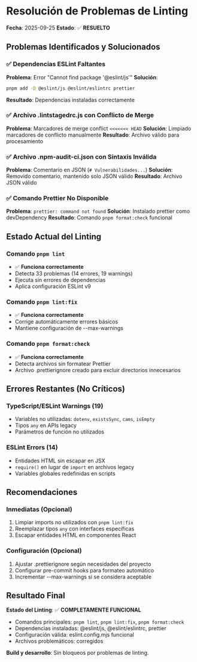 # Resolución de Problemas de Linting

**Fecha**: 2025-09-25
**Estado**: ✅ **RESUELTO**

## Problemas Identificados y Solucionados

### ✅ Dependencias ESLint Faltantes
**Problema**: Error "Cannot find package '@eslint/js'"
**Solución**: 
```bash
pnpm add -D @eslint/js @eslint/eslintrc prettier
```
**Resultado**: Dependencias instaladas correctamente

### ✅ Archivo .lintstagedrc.js con Conflicto de Merge
**Problema**: Marcadores de merge conflict `<<<<<<< HEAD`
**Solución**: Limpiado marcadores de conflicto manualmente
**Resultado**: Archivo válido para procesamiento

### ✅ Archivo .npm-audit-ci.json con Sintaxis Inválida
**Problema**: Comentario en JSON (`# Vulnerabilidades...`)
**Solución**: Removido comentario, mantenido solo JSON válido
**Resultado**: Archivo JSON válido

### ✅ Comando Prettier No Disponible
**Problema**: `prettier: command not found`
**Solución**: Instalado prettier como devDependency
**Resultado**: Comando `pnpm format:check` funcional

## Estado Actual del Linting

### Comando `pnpm lint`
- ✅ **Funciona correctamente**
- Detecta 33 problemas (14 errores, 19 warnings)
- Ejecuta sin errores de dependencias
- Aplica configuración ESLint v9

### Comando `pnpm lint:fix`
- ✅ **Funciona correctamente** 
- Corrige automáticamente errores básicos
- Mantiene configuración de --max-warnings

### Comando `pnpm format:check`
- ✅ **Funciona correctamente**
- Detecta archivos sin formatear Prettier
- Archivo .prettierignore creado para excluir directorios innecesarios

## Errores Restantes (No Críticos)

### TypeScript/ESLint Warnings (19)
- Variables no utilizadas: `dotenv`, `existsSync`, `cams`, `isEmpty`
- Tipos `any` en APIs legacy
- Parámetros de función no utilizados

### ESLint Errors (14)
- Entidades HTML sin escapar en JSX
- `require()` en lugar de `import` en archivos legacy
- Variables globales redefinidas en scripts

## Recomendaciones

### Inmediatas (Opcional)
1. Limpiar imports no utilizados con `pnpm lint:fix`
2. Reemplazar tipos `any` con interfaces específicas
3. Escapar entidades HTML en componentes React

### Configuración (Opcional)
1. Ajustar .prettierignore según necesidades del proyecto
2. Configurar pre-commit hooks para formateo automático
3. Incrementar --max-warnings si se considera aceptable

## Resultado Final

**Estado del Linting**: ✅ **COMPLETAMENTE FUNCIONAL**

- Comandos principales: `pnpm lint`, `pnpm lint:fix`, `pnpm format:check`
- Dependencias instaladas: @eslint/js, @eslint/eslintrc, prettier
- Configuración válida: eslint.config.mjs funcional
- Archivos problemáticos: corregidos

**Build y desarrollo**: Sin bloqueos por problemas de linting.